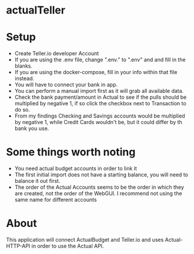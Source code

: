 # actualTeller

# Setup
- Create Teller.io developer Account
- If you are using the .env file, change ".env." to ".env" and and fill in the blanks.
- If you are using the docker-compose, fill in your info within that file instead.
- You will have to connect your bank in app. 
- You can perform a manual import first as it will grab all available data.
- Check the bank payment/amount in Actual to see if the pulls should be multiplied by negative 1, if so click the checkbox next to Transaction to do so.
- From my findings Checking and Savings accounts would be multiplied by negative 1, while Credit Cards wouldn't be, but it could differ by th bank you use.

# Some things worth noting
- You need actual budget accounts in order to link it
- The first initial import does not have a starting balance, you will need to balance it out first.
- The order of the Actual Accounts seems to be the order in which they are created, not the order of the WebGUI. I recommend not using the same name for different accounts

# About
This application will connect ActualBudget and Teller.io and uses Actual-HTTP-API in order to use the Actual API. 